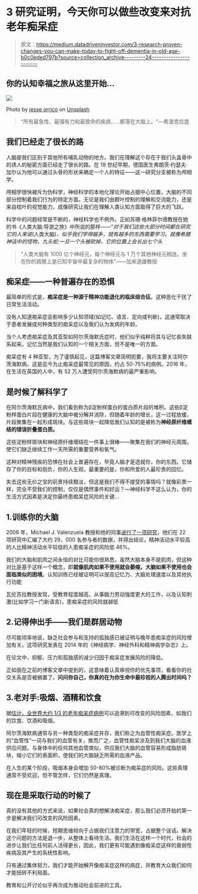 # 3 研究证明，今天你可以做些改变来对抗老年痴呆症

> 原文：<https://medium.datadriveninvestor.com/3-research-proven-changes-you-can-make-today-to-fight-off-dementia-in-old-age-b0c0eded797b?source=collection_archive---------24----------------------->

## 你的认知幸福之旅从这里开始…

![](img/be1104724aa1cd413321621694316cd2.png)

Photo by [jesse orrico](https://unsplash.com/@jessedo81?utm_source=medium&utm_medium=referral) on [Unsplash](https://unsplash.com?utm_source=medium&utm_medium=referral)

> "所有最急性、最强有力和最致命的疾病……都落在大脑上。"—希波克拉底

## 我们已经走了很长的路

人脑是我们区别于其他所有哺乳动物的地方。我们在理解这个存在于我们头盖骨中的诱人的秘密方面已经走了很长的路。在 19 世纪早期，德国医生弗朗茨·约瑟夫·加尔认为他可以通过头骨的形状来确定一个人的特征——这一研究分支被称为颅相学。

颅相学很快被斥为伪科学，神经科学的本地化理论开始占据中心位置，大脑的不同部分控制着我们行为的特定方面。无论是我们由颞叶控制的理解和交流能力，还是来自枕叶的视觉能力，成像研究让我们在理解人类认知方面取得了巨大的飞跃。

科学中的问题经常是不断的，神经科学也不例外。正如苏珊·格林菲尔德教授在她的书《人类大脑:导游之旅》中所说的那样——“*对于我们这些大部分时间都在研究它的人来说*(人类大脑)*，似乎我们学得越多，就有越多的东西需要学习。就像希腊神话中的怪物，九头蛇:一旦一个头被砍掉，它的位置上会长出七个头*

> “人类大脑有 1000 亿个神经元，每个神经元与 1 万个其他神经元相连。坐在你的肩膀上是已知宇宙中最复杂的物体”——加来道雄教授

## 痴呆症——一种普遍存在的恐惧

最简单的形式是，**痴呆症是一种源于精神功能退化的临床综合征**。这种恶化干扰了日常生活活动。

没有人知道痴呆症会影响多少认知领域(如记忆、语言、定向或判断)，这通常取决于患者发展成何种类型的痴呆症以及我们认为发病的年龄。

当个人考虑痴呆症及其亚型如阿尔茨海默氏症时，他们似乎纯粹将其与记忆丧失联系起来。记忆当然是我们认知的一个相关方面，但不是唯一的方面。

痴呆症有 4 种亚型，为了谨慎起见，这篇博客文章简明扼要，我将主要关注阿尔茨海默病，这是迄今为止痴呆症最常见的原因，约占 50-75%的病例。2016 年，在生活在英国的人中，有 52 万人遭受阿尔茨海默病的最严重影响。

## 是时候了解科学了

在阿尔茨海默氏病中，我们看到称为β淀粉样蛋白的蛋白质片段的堆积。这些β淀粉样蛋白片段在健康的大脑中被分解并消除，但随着年龄的增长，这一过程放缓，片段聚集在一起形成斑块。与这些斑块一起降低我们认知的是被称为**神经原纤维缠结的错误折叠蛋白质。**

这些淀粉样斑块和神经原纤维缠结在一件事上很棒——聚集在我们的神经元周围，使它们缺乏继续工作一天所需的重要营养和氧气。

这种对精神残疾的恐惧在社会上普遍存在，毕竟人脑才是造就你，你的东西。它储存了你的目标和抱负，你的人生观，最重要的是，你和所爱的人最珍贵的回忆。

失去这些无价之宝的前景持续黯淡，但这是我们不得不接受的事情吗？就像彩票一样，完全不受我们的控制，仅仅是偶然事件和好运？—神经科学不这么认为，你的生活方式因素是决定你最终患痴呆症风险的关键…

## 1.训练你的大脑

2006 年，Michael J. Valenzuela 教授和他的同事[进行了一项研究](https://pubmed.ncbi.nlm.nih.gov/16650343/)，他们在 22 项研究中汇编了大约 29，000 名参与者的数据，并得出结论，精神活动水平较高的人比精神活动水平较低的人患痴呆症的风险低 46%。

我们的大脑和肌肉之间永恒的对比可能你很熟悉，虽然大脑本身不是肌肉，但这种对比是基于这样一个概念，即**就像肌肉如果不使用就会萎缩，大脑如果不使用也会面临类似的困境**。认知训练已经被证明可以提高记忆力、大脑处理速度以及其他执行功能

瓦伦苏拉教授发现，受教育程度越高，从事脑力劳动强度更大的工作，以及认知刺激(比如学习一门新语言)，患痴呆症的风险就越低

## 2.记得伸出手——我们是群居动物

尽可能坦率地说，缺乏社会参与和支持的孤独感已被证明与晚年患痴呆症的风险增加有关。这项研究发表在 2014 年的《神经病学、神经外科和精神病学杂志》上。

在论文中，抑郁、压力和孤独感的减少归因于痴呆症发展风险的降低。

正如我在之前的博客文章中提到的，这意味着认真审视你的优先事项，看看你的社交关系是否被搁置了。**问问你自己，你真的在为你生命中最珍视的人腾出时间吗？**

## 3.老对手:吸烟、酒精和饮食

据[估计，全世界大约 1/3 的老年痴呆症病例](https://www.thelancet.com/journals/laneur/article/PIIS1474-4422(14)70136-X/fulltext)可以追溯到可改变的风险因素，如我们的饮食、饮酒和吸烟。

阿尔茨海默病通常与另一种类型的痴呆症并存，我们称之为血管性痴呆症。医学上的“血管性”一词与我们的血管有关，推而广之，血管性痴呆涉及到我们大脑的血液供应问题。与身体中的任何其他血管类似，供应我们大脑的血管容易形成脂肪斑块，缩小它们的表面积，使我们的大脑缺乏所需的血液产品。

在人生的某个阶段，吸烟本身会增加 50-80%被诊断为痴呆症的风险。这些真理通常不受欢迎，但不管怎样，它们仍然是真理。

## 现在是采取行动的时候了

真的没有其他的方式来说，如果社会真的想解决痴呆症，那么我们必须开始的第一步是解决我们可改变的风险因素。

在我们年轻的时候，短期思维倾向于占据我们注意力的带宽，占据整个谈话。解决这个问题的方法是退一步，从整体上看待生活。我们生活在这样一个时代，社会的进步让我们比任何前人活得更长，因此，我们更有可能遇到像痴呆症这样的衰弱性疾病及其产生的系统性影响。

只有通过集体努力，我们才能开始解开像痴呆症这样的病症，并教育大众我们如何才能扭转不利局面。

教育和公开讨论似乎再次成为推动社会前进的工具。